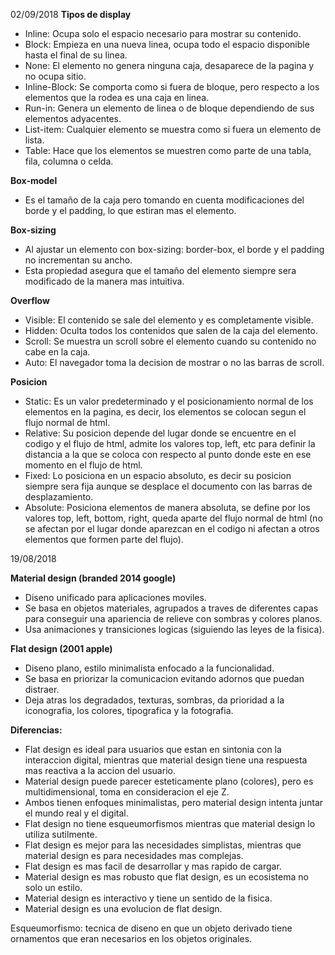 02/09/2018
**Tipos de display**
- Inline: Ocupa solo el espacio necesario para mostrar su contenido.
- Block: Empieza en una nueva linea, ocupa todo el espacio disponible hasta el final de su linea.
- None: El elemento no genera ninguna caja, desaparece de la pagina y no ocupa sitio.
- Inline-Block: Se comporta como si fuera de bloque, pero respecto a los elementos que la rodea es una caja en linea.
- Run-in: Genera un elemento de linea o de bloque dependiendo de sus elementos adyacentes.
- List-item: Cualquier elemento se muestra como si fuera un elemento de lista.
- Table: Hace que los elementos se muestren como parte de una tabla, fila, columna o celda.

**Box-model**
- Es el tamaño de la caja pero tomando en cuenta modificaciones del borde y el padding, lo que estiran mas el elemento.

**Box-sizing**
- Al ajustar un elemento con box-sizing: border-box, el borde y el padding no incrementan su ancho.
- Esta propiedad asegura que el tamaño del elemento siempre sera modificado de la manera mas intuitiva.

**Overflow**
- Visible: El contenido se sale del elemento y es completamente visible.
- Hidden: Oculta todos los contenidos que salen de la caja del elemento.
- Scroll: Se muestra un scroll sobre el elemento cuando su contenido no cabe en la caja.
- Auto: El navegador toma la decision de mostrar o no las barras de scroll.

**Posicion**
- Static: Es un valor predeterminado y el posicionamiento normal de los elementos en la pagina, es decir, los elementos se colocan segun el flujo normal de html.
- Relative: Su posicion depende del lugar donde se encuentre en el codigo y el flujo de html, admite los valores top, left, etc para definir la distancia a la que se coloca con respecto al punto donde este en ese momento en el flujo de html.
- Fixed: Lo posiciona en un espacio absoluto, es decir su posicion siempre sera fija aunque se desplace el documento con las barras de desplazamiento.
- Absolute: Posiciona elementos de manera absoluta, se define por los valores top, left, bottom, right, queda aparte del flujo normal de html (no se afectan por el lugar donde aparezcan en el codigo ni afectan a otros elementos que formen parte del flujo).


19/08/2018

**Material design (branded 2014 google)**
- Diseno unificado para aplicaciones moviles.
- Se basa en objetos materiales, agrupados a traves de diferentes capas para conseguir una apariencia de relieve con sombras y colores planos.
- Usa animaciones y transiciones logicas (siguiendo las leyes de la fisica).

**Flat design (2001 apple)**
- Diseno plano, estilo minimalista enfocado a la funcionalidad.
- Se basa en priorizar la comunicacion evitando adornos que puedan distraer.
- Deja atras los degradados, texturas, sombras, da prioridad a la iconografia, los colores, tipografica y la fotografia.


**Diferencias:**
- Flat design es ideal para usuarios que estan en sintonia con la interaccion digital, mientras que material design tiene una respuesta mas reactiva a la accion del usuario.
- Material design puede parecer esteticamente plano (colores), pero es multidimensional, toma en consideracion el eje Z.
- Ambos tienen enfoques minimalistas, pero material design intenta juntar el mundo real y el digital.
- Flat design no tiene esqueumorfismos mientras que material design lo utiliza sutilmente.
- Flat design es mejor para las necesidades simplistas, mientras que material design es para necesidades mas complejas.
- Flat design es mas facil de desarrollar y mas rapido de cargar.
- Material design es mas robusto que flat design, es un ecosistema no solo un estilo.
- Material design es interactivo y tiene un sentido de la fisica.
- Material design es una evolucion de flat design.




Esqueumorfismo: tecnica de diseno en que un objeto derivado tiene ornamentos que eran necesarios en los objetos originales.
